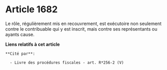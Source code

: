 # Article 1682

Le rôle, régulièrement mis en recouvrement, est exécutoire non seulement contre le contribuable qui y est inscrit, mais
contre ses représentants ou ayants cause.

**Liens relatifs à cet article**

	**Cité par**:

	  - Livre des procédures fiscales - art. R*256-2 (V)
